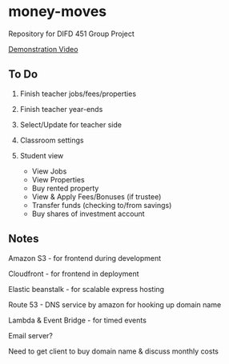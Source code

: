 # money-moves

Repository for DIFD 451 Group Project

[Demonstration Video](https://youtu.be/_b77bWh1aqo)

## To Do

1. Finish teacher jobs/fees/properties

2. Finish teacher year-ends

3. Select/Update for teacher side

4. Classroom settings

5. Student view
    - View Jobs
    - View Properties
    - Buy rented property
    - View & Apply Fees/Bonuses (if trustee)
    - Transfer funds (checking to/from savings)
    - Buy shares of investment account

## Notes

Amazon S3 - for frontend during development

Cloudfront - for frontend in deployment

Elastic beanstalk - for scalable express hosting

Route 53 - DNS service by amazon for hooking up domain name

Lambda & Event Bridge - for timed events

Email server?

Need to get client to buy domain name & discuss monthly costs

